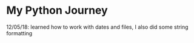 # My Python Journey 
12/05/18: learned how to work with dates and files, I also did some string formatting
